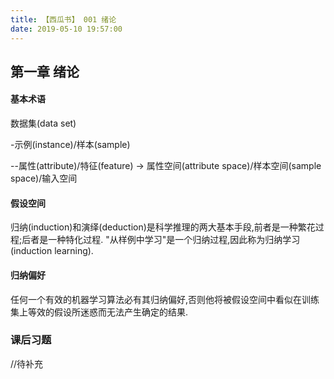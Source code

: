 ```yaml
---
title: 【西瓜书】 001 绪论
date: 2019-05-10 19:57:00
---
```



## 第一章 绪论

#### 基本术语

数据集(data set)

-示例(instance)/样本(sample)

--属性(attribute)/特征(feature) -> 属性空间(attribute space)/样本空间(sample space)/输入空间


#### 假设空间

归纳(induction)和演绎(deduction)是科学推理的两大基本手段,前者是一种繁花过程;后者是一种特化过程.
"从样例中学习"是一个归纳过程,因此称为归纳学习(induction learning).

#### 归纳偏好

任何一个有效的机器学习算法必有其归纳偏好,否则他将被假设空间中看似在训练集上等效的假设所迷惑而无法产生确定的结果.


### 课后习题
//待补充
